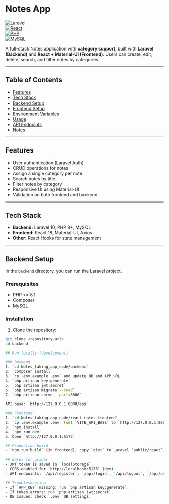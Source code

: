 #  Notes App

[![Laravel](https://img.shields.io/badge/Laravel-10-red?logo=laravel)](https://laravel.com/)  
[![React](https://img.shields.io/badge/React-18-blue?logo=react)](https://reactjs.org/)  
[![PHP](https://img.shields.io/badge/PHP-8.1-purple?logo=php)](https://www.php.net/)  
[![MySQL](https://img.shields.io/badge/MySQL-8.0-blue?logo=mysql)](https://www.mysql.com/)  

A full-stack Notes application with **category support**, built with **Laravel (Backend)** and **React + Material-UI (Frontend)**. Users can create, edit, delete, search, and filter notes by categories.

---

## Table of Contents

- [Features](#features)  
- [Tech Stack](#tech-stack)  
- [Backend Setup](#backend-setup)  
- [Frontend Setup](#frontend-setup)  
- [Environment Variables](#environment-variables)  
- [Usage](#usage)  
- [API Endpoints](#api-endpoints)  
- [Notes](#notes)  

---

## Features

- User authentication (Laravel Auth)  
- CRUD operations for notes  
- Assign a single category per note  
- Search notes by title  
- Filter notes by category  
- Responsive UI using Material-UI  
- Validation on both frontend and backend  

---

## Tech Stack

- **Backend:** Laravel 10, PHP 8+, MySQL  
- **Frontend:** React 18, Material-UI, Axios  
- **Other:** React Hooks for state management  

---

## Backend Setup

In the `backend` directory, you can run the Laravel project.

### Prerequisites

- PHP >= 8.1  
- Composer  
- MySQL  

### Installation

1. Clone the repository:

```bash
git clone <repository-url>
cd backend

## Run locally (development)

### Backend
1. `cd Notes_taking_app_code/backend`
2. `composer install`
3. `cp .env.example .env` and update DB and APP_URL
4. `php artisan key:generate`
5. `php artisan jwt:secret`
6. `php artisan migrate --seed`
7. `php artisan serve --port=8000`

API base: `http://127.0.0.1:8000/api`

### Frontend
1. `cd Notes_taking_app_code/react-notes-frontend`
2. `cp .env.example .env` (set `VITE_API_BASE` to `http://127.0.0.1:8000/api`)
3. `npm install`
4. `npm run dev`
5. Open `http://127.0.0.1:5173`

## Production build
- `npm run build` (in frontend), copy `dist` to Laravel `public/react`, set `vite.config.js` base to `/react/`, add catch-all route to `routes/web.php`.

## Notes for grader
- JWT token is saved in `localStorage`.
- CORS enabled for `http://localhost:5173` (dev).
- API endpoints: `/api/register`, `/api/login`, `/api/logout`, `/api/user`, `/api/categories`, `/api/notes`.

## Troubleshooting
- If `APP_KEY` missing: run `php artisan key:generate`.
- If token errors: run `php artisan jwt:secret`.
- DB issues: check `.env` DB settings.
